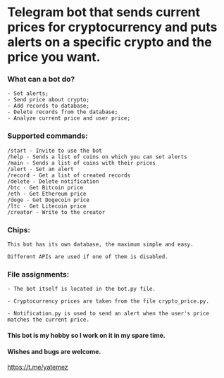 #  Telegram bot that sends current prices for cryptocurrency and puts alerts on a specific crypto and the price you want.

### What can a bot do? ###

```
- Set alerts;
- Send price about crypto;
- Add records to database;
- Delete records from the database;
- Analyze current price and user price;
```

### Supported commands: ###
```
/start - Invite to use the bot
/help - Sends a list of coins on which you can set alerts
/main - Sends a list of coins with their prices
/alert - Set an alert
/record - Get a list of created records
/delete - Delete notification
/btc - Get Bitcoin price
/eth - Get Ethereum price
/doge - Get Dogecoin price
/ltc - Get Litecoin price
/creator - Write to the creator
```

### Chips: ###
```
This bot has its own database, the maximum simple and easy.

Different APIs are used if one of them is disabled.
```

### File assignments: ###

```
- The bot itself is located in the bot.py file.

- Cryptocurrency prices are taken from the file crypto_price.py.

- Notification.py is used to send an alert when the user's price matches the current price.
```

#### This bot is my hobby so I work on it in my spare time. ####



#### Wishes and bugs are welcome. ####

<https://t.me/yatemez>
